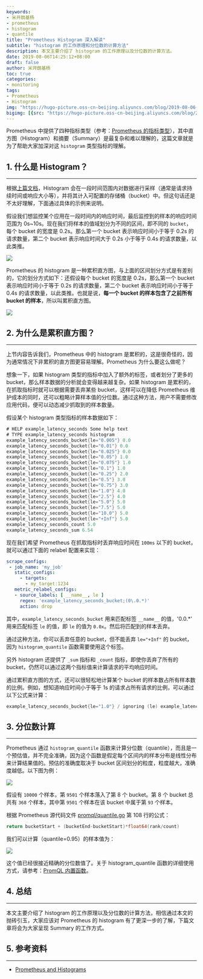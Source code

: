 ```yaml
---
keywords:
- 米开朗基杨
- prometheus
- histogram
- quantile
title: "Prometheus Histogram 深入解读"
subtitle: "histogram 的工作原理和分位数的计算方法"
description: 本文主要介绍了 histogram 的工作原理以及分位数的计算方法。
date: 2019-08-06T14:25:12+08:00
draft: false
author: 米开朗基杨
toc: true
categories:
- monitoring
tags:
- Prometheus
- Histogram
img: "https://hugo-picture.oss-cn-beijing.aliyuncs.com/blog/2019-08-06-1_vHViQvX0Jx-tosNZIHOMhw.jpeg"
bigimg: [{src: "https://hugo-picture.oss-cn-beijing.aliyuncs.com/blog/2019-04-27-080627.jpg"}]
---
```


Prometheus 中提供了四种指标类型（参考：[Prometheus 的指标类型](https://icloudnative.io/prometheus/2-concepts/metric_types.html)），其中直方图（Histogram）和摘要（Summary）是最复杂和难以理解的，这篇文章就是为了帮助大家加深对这 `histogram` 类型指标的理解。

## 1. 什么是 Histogram？

----

根据[上篇文档](https://icloudnative.io/prometheus/2-concepts/metric_types.html)，Histogram 会在一段时间范围内对数据进行采样（通常是请求持续时间或响应大小等），并将其计入可配置的存储桶（bucket）中。但这句话还是不太好理解，下面通过具体的示例来说明。

假设我们想监控某个应用在一段时间内的响应时间，最后监控到的样本的响应时间范围为 0s~10s。现在我们将样本的值域划分为不同的区间，即不同的 `bucket`，每个 bucket 的宽度是 0.2s。那么第一个 bucket 表示响应时间小于等于 0.2s 的请求数量，第二个 bucket 表示响应时间大于 0.2s 小于等于 0.4s 的请求数量，以此类推。

![](https://cdn.jsdelivr.us/gh/yangchuansheng/imghosting6@main/uPic/2019-08-05-074440.jpg)

Prometheus 的 histogram 是一种累积直方图，与上面的区间划分方式是有差别的，它的划分方式如下：还假设每个 bucket 的宽度是 0.2s，那么第一个 bucket 表示响应时间小于等于 0.2s 的请求数量，第二个 bucket 表示响应时间小于等于 0.4s 的请求数量，以此类推。也就是说，**每一个 bucket 的样本包含了之前所有 bucket 的样本**，所以叫累积直方图。

![](https://cdn.jsdelivr.us/gh/yangchuansheng/imghosting6@main/uPic/2019-08-05-075037.jpg)

## 2. 为什么是累积直方图？

----

上节内容告诉我们，Prometheus 中的 histogram 是累积的，这是很奇怪的，因为通常情况下非累积的直方图更容易理解。Prometheus 为什么要这么做呢？

想象一下，如果 histogram 类型的指标中加入了额外的标签，或者划分了更多的 bucket，那么样本数据的分析就会变得越来越复杂。如果 histogram 是累积的，在抓取指标时就可以根据需要丢弃某些 bucket，这样可以在降低 Prometheus 维护成本的同时，还可以粗略计算样本值的分位数。通过这种方法，用户不需要修改应用代码，便可以动态减少抓取到的样本数量。

假设某个 histogram 类型指标的样本数据如下：

```go
# HELP example_latency_seconds Some help text
# TYPE example_latency_seconds histogram
example_latency_seconds_bucket{le="0.005"} 0.0
example_latency_seconds_bucket{le="0.01"} 0.0
example_latency_seconds_bucket{le="0.025"} 0.0
example_latency_seconds_bucket{le="0.05"} 1.0
example_latency_seconds_bucket{le="0.075"} 1.0
example_latency_seconds_bucket{le="0.1"} 1.0
example_latency_seconds_bucket{le="0.25"} 2.0
example_latency_seconds_bucket{le="0.5"} 3.0
example_latency_seconds_bucket{le="0.75"} 3.0
example_latency_seconds_bucket{le="1.0"} 4.0
example_latency_seconds_bucket{le="2.5"} 4.0
example_latency_seconds_bucket{le="5.0"} 5.0
example_latency_seconds_bucket{le="7.5"} 5.0
example_latency_seconds_bucket{le="10.0"} 5.0
example_latency_seconds_bucket{le="+Inf"} 5.0
example_latency_seconds_count 5.0
example_latency_seconds_sum 6.54
```

现在我们希望 Prometheus 在抓取指标时丢弃响应时间在 `100ms` 以下的 bucket，就可以通过下面的 relabel 配置来实现：

```yaml
scrape_configs:
 - job_name: 'my_job'
   static_configs:
     - targets:
       - my_target:1234
   metric_relabel_configs:
   - source_labels: [ __name__, le ]
     regex: 'example_latency_seconds_bucket;(0\.0.*)'
     action: drop
```

其中，`example_latency_seconds_bucket` 用来匹配标签 `__name__` 的值，'0\.0.*' 用来匹配标签 `le` 的值，即 `le` 的值为 `0.0x`。然后将匹配到的样本丢弃。

通过这种方法，你可以丢弃任意的 bucket，但不能丢弃 `le="+Inf"` 的 bucket，因为 `histogram_quantile` 函数需要使用这个标签。

另外 histogram 还提供了 `_sum` 指标和 `_count` 指标，即使你丢弃了所有的 bucket，仍然可以通过这两个指标值来计算请求的平均响应时间。

通过累积直方图的方式，还可以很轻松地计算某个 bucket 的样本数占所有样本数的比例。例如，想知道响应时间小于等于 1s 的请求占所有请求的比例，可以通过以下公式来计算：

```go
example_latency_seconds_bucket{le="1.0"} / ignoring (le) example_latency_seconds_bucket{le="+Inf"}
```

## 3. 分位数计算

----

Prometheus 通过 `histogram_quantile` 函数来计算分位数（quantile），而且是一个预估值，并不完全准确，因为这个函数是假定每个区间内的样本分布是线性分布来计算结果值的。预估的准确度取决于 bucket 区间划分的粒度，粒度越大，准确度越低。以下图为例：

![](https://cdn.jsdelivr.us/gh/yangchuansheng/imghosting6@main/uPic/2019-08-05-111619.jpg)

假设有 `10000` 个样本，第 `9501` 个样本落入了第 8 个 bucket。第 8 个 bucket 总共有 `368` 个样本，其中第 `9501` 个样本在该 bucket 中属于第 `93` 个样本。

根据 Prometheus 源代码文件 [promql/quantile.go](https://github.com/prometheus/prometheus/blob/master/promql/quantile.go#L109) 第 108 行的公式：

```go
return bucketStart + (bucketEnd-bucketStart)*float64(rank/count)
```

我们可以计算（quantile=0.95）的样本值为：

![](https://cdn.jsdelivr.us/gh/yangchuansheng/imghosting6@main/uPic/2019-08-05-112356.png)

这个值已经很接近精确的分位数值了。关于 histogram_quantile 函数的详细使用方式，请参考：[PromQL 内置函数](https://icloudnative.io/prometheus/3-prometheus/functions.html#histogramquantile)。

## 4. 总结

----

本文主要介绍了 histogram 的工作原理以及分位数的计算方法，相信通过本文的抛砖引玉，大家应该对 Prometheus 的 histogram 有了更深一步的了解，下篇文章将会为大家呈现 Summary 的工作方式。

## 5. 参考资料

----

+ [Prometheus and Histograms](http://linuxczar.net/blog/2016/12/31/prometheus-histograms/)
